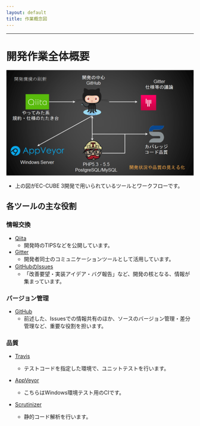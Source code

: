 ```yaml
---
layout: default
title: 作業概念図
---
```


---

# 開発作業全体概要

![全体概要](/images/work-flow.png)

- 上の図がEC-CUBE 3開発で用いられているツールとワークフローです。

## 各ツールの主な役割

### 情報交換

- <a href="http://qiita.com/tags/EC-CUBE3" target="_blank">Qiita</a>
    - 開発時のTIPSなどを公開しています。
- <a href="https://gitter.im/" target="_blank">Gitter</a>
    - 開発者同士のコミュニケーションツールとして活用しています。
- <a href="https://github.com/EC-CUBE/ec-cube/issues" target="_blank">GitHubのIssues</a>
    - 「改善要望・実装アイデア・バグ報告」など、開発の核となる、情報が集まっています。

### バージョン管理

- <a href="https://github.com/" target="_blank">GitHub</a>
    - 前述した、Issuesでの情報共有のほか、ソースのバージョン管理・差分管理など、重要な役割を担います。

### 品質

- <a href="https://travis-ci.org/" target="_blank">Travis</a>
    - テストコードを指定した環境で、ユニットテストを行います。

- <a href="https://ci.appveyor.com/login" target="_blank">AppVeyor</a>
    - こちらはWindows環境テスト用のCIです。

- <a href="https://scrutinizer-ci.com/" target="_blank">Scrutinizer</a>
    - 静的コード解析を行います。
